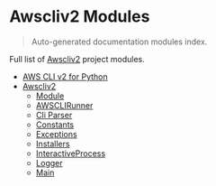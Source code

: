 # Awscliv2 Modules

> Auto-generated documentation modules index.

Full list of [Awscliv2](README.md#aws-cli-v2-for-python-) project modules.

- [AWS CLI v2 for Python ](README.md#aws-cli-v2-for-python-)
- [Awscliv2](awscliv2/index.md#awscliv2)
    - [Module](awscliv2/module.md#module)
    - [AWSCLIRunner](awscliv2/awscli_runner.md#awsclirunner)
    - [Cli Parser](awscliv2/cli_parser.md#cli-parser)
    - [Constants](awscliv2/constants.md#constants)
    - [Exceptions](awscliv2/exceptions.md#exceptions)
    - [Installers](awscliv2/installers.md#installers)
    - [InteractiveProcess](awscliv2/interactive_process.md#interactiveprocess)
    - [Logger](awscliv2/logger.md#logger)
    - [Main](awscliv2/main.md#main)
